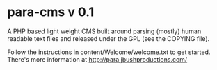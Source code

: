 para-cms v 0.1
========

A PHP based light weight CMS built around parsing (mostly) human readable text files and released under the GPL (see the COPYING file).

Follow the instructions in content/Welcome/welcome.txt to get started.
There's more information at http://para.jbushproductions.com/
